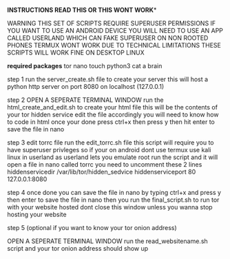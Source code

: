**********INSTRUCTIONS READ THIS OR THIS WONT WORK***********

WARNING THIS SET OF SCRIPTS REQUIRE SUPERUSER PERMISSIONS IF YOU WANT TO USE AN ANDROID DEVICE YOU WILL NEED TO USE AN APP CALLED USERLAND WHICH CAN FAKE SUPERUSER ON NON ROOTED PHONES TERMUX WONT WORK DUE TO TECHNICAL LIMITATIONS THESE SCRIPTS WILL WORK FINE ON DESKTOP LINUX



**********required packages**********
tor
nano
touch
python3
cat
a brain
 


step 1 run the server_create.sh file to create your server this will host a python http server on port 8080 on localhost (127.0.0.1)

step 2 OPEN A SEPERATE TERMINAL WINDOW run the html_create_and_edit.sh to create your html file this will be the contents of your tor hidden service edit the file accordingly you will need to know how to code in html once your done press ctrl+x then press y then hit enter to save the file in nano

step 3 edit torrc file run the edit_torrc.sh file this script will require you to have superuser privleges so if your on android dont use termux use kali linux in userland as userland lets you emulate root run the script and it will open a file in nano called torrc you need to uncomment these 2 lines
hiddenservicedir /var/lib/tor/hidden_sedvice
hiddenserviceport 80 127.0.0.1:8080

step 4
once done you can save the file in nano by typing ctrl+x and press y then enter to save the file in nano then you run the final_script.sh to run tor with your website hosted dont close this window unless you wanna stop hosting your website

step 5 (optional if you want to know your tor onion address)

OPEN A SEPERATE TERMINAL WINDOW run the read_websitename.sh script and your tor onion address should show up